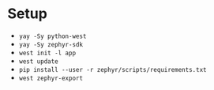 # Setup

* `yay -Sy python-west`
* `yay -Sy zephyr-sdk`
* `west init -l app`
* `west update`
* `pip install --user -r zephyr/scripts/requirements.txt`
* `west zephyr-export`
